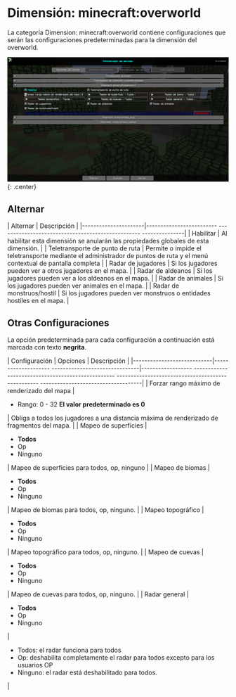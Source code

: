 # **Dimensión: minecraft:overworld**

La categoría Dimension: minecraft:overworld contiene configuraciones que serán las configuraciones predeterminadas para la dimensión del overworld.

![Dimensión-Minecraft-Overworld](../../img/settings/server/dimension-minecraft-overworld.png){: .center}

## **Alternar**

| Alternar | Descripción |
|----------------------|------------------------- -------------------------------------------------- ---------------|
| Habilitar | Al habilitar esta dimensión se anularán las propiedades globales de esta dimensión. |
| Teletransporte de punto de ruta | Permite o impide el teletransporte mediante el administrador de puntos de ruta y el menú contextual de pantalla completa |
| Radar de jugadores | Si los jugadores pueden ver a otros jugadores en el mapa. |
| Radar de aldeanos | Si los jugadores pueden ver a los aldeanos en el mapa. |
| Radar de animales | Si los jugadores pueden ver animales en el mapa. |
| Radar de monstruos/hostil | Si los jugadores pueden ver monstruos o entidades hostiles en el mapa. |

## **Otras Configuraciones**

La opción predeterminada para cada configuración a continuación está marcada con texto **negrita**.

| Configuración | Opciones | Descripción |
|----------------------------|-------------------- -------------------------------|------------------ -------------------------------------------------- -------------------------------------------------- ------------------------------------|
| Forzar rango máximo de renderizado del mapa | <ul><li>Rango: 0 - 32 **El valor predeterminado es 0**</li></ul> | Obliga a todos los jugadores a una distancia máxima de renderizado de fragmentos del mapa. |
| Mapeo de superficies | <ul><li>**Todos**</li><li>Op</li><li>Ninguno</li></ul> | Mapeo de superficies para todos, op, ninguno |
| Mapeo de biomas | <ul><li>**Todos**</li><li>Op</li><li>Ninguno</li></ul> | Mapeo de biomas para todos, op, ninguno. |
| Mapeo topográfico | <ul><li>**Todos**</li><li>Op</li><li>Ninguno</li></ul> | Mapeo topográfico para todos, op, ninguno. |
| Mapeo de cuevas | <ul><li>**Todos**</li><li>Op</li><li>Ninguno</li></ul> | Mapeo de cuevas para todos, op, ninguno. |
| Radar general | <ul><li>**Todos**</li><li>Op</li><li>Ninguno</li></ul> | <ul><li>Todos: el radar funciona para todos</li><li>Op: deshabilita completamente el radar para todos excepto para los usuarios OP</li><li>Ninguno: el radar está deshabilitado para todos.</li></ul> |